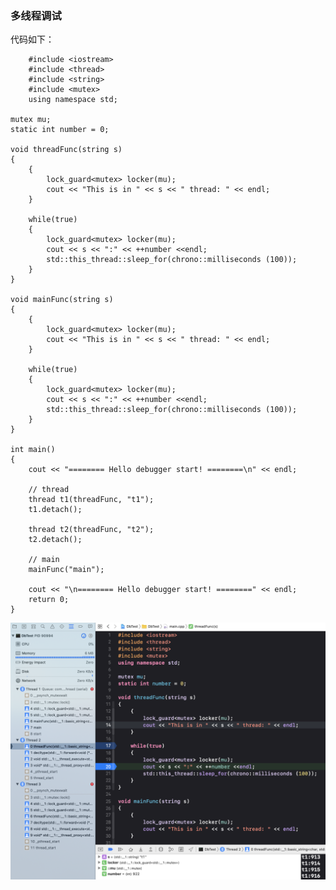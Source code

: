 ### 多线程调试 ###

代码如下：

        #include <iostream>
        #include <thread>
        #include <string>
        #include <mutex>
        using namespace std;

    mutex mu;
    static int number = 0;

    void threadFunc(string s)
    {
        {
            lock_guard<mutex> locker(mu);
            cout << "This is in " << s << " thread: " << endl;
        }

        while(true)
        {
            lock_guard<mutex> locker(mu);
            cout << s << ":" << ++number <<endl;
            std::this_thread::sleep_for(chrono::milliseconds (100));
        }
    }

    void mainFunc(string s)
    {
        {
            lock_guard<mutex> locker(mu);
            cout << "This is in " << s << " thread: " << endl;
        }

        while(true)
        {
            lock_guard<mutex> locker(mu);
            cout << s << ":" << ++number <<endl;
            std::this_thread::sleep_for(chrono::milliseconds (100));
        }
    }

    int main()
    {
        cout << "======== Hello debugger start! ========\n" << endl;

        // thread
        thread t1(threadFunc, "t1");
        t1.detach();

        thread t2(threadFunc, "t2");
        t2.detach();

        // main
        mainFunc("main");

        cout << "\n======== Hello debugger start! ========" << endl;
        return 0;
    }


![image](https://github.com/Javen9527/For-OsxDevelop/blob/main/pic/debug1.png)
